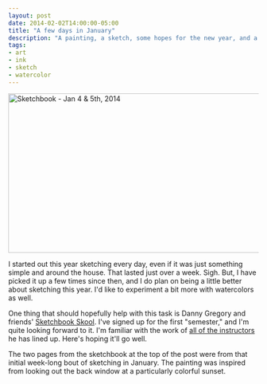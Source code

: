 ```yaml
---
layout: post
date: 2014-02-02T14:00:00-05:00
title: "A few days in January"
description: "A painting, a sketch, some hopes for the new year, and a bit about Danny Gregory's new endeavor."
tags:
- art
- ink
- sketch
- watercolor
---
```

<a href="http://farm6.staticflickr.com/5483/12272821745_4a7e5641ea_c.jpg" rel="fancybox-20140202" class="fancybox" title="Sketchbook - Jan 4 &amp; 5th, 2014 by billturner, on Flickr"><img src="http://farm6.staticflickr.com/5483/12272821745_4a7e5641ea_z.jpg" width="640" height="320" alt="Sketchbook - Jan 4 &amp; 5th, 2014"></a>

I started out this year sketching every day, even if it was just something simple and around the house. That lasted just over a week. Sigh. But, I have picked it up a few times since then, and I do plan on being a little better about sketching this year. I'd like to experiment a bit more with watercolors as well.

One thing that should hopefully help with this task is Danny Gregory and friends' [Sketchbook Skool](http://www.sketchbookskool.com/ "The official website for Sketchbook Skool"). I've signed up for the first "semester," and I'm quite looking forward to it. I'm familiar with the work of [all of the instructors](http://www.sketchbookskool.com/#!fakulty/c16o0 "List of instructors for first semester of Sketchbook Skool") he has lined up. Here's hoping it'll go well.

The two pages from the sketchbook at the top of the post were from that initial week-long bout of sketching in January. The painting was inspired from looking out the back window at a particularly colorful sunset.
